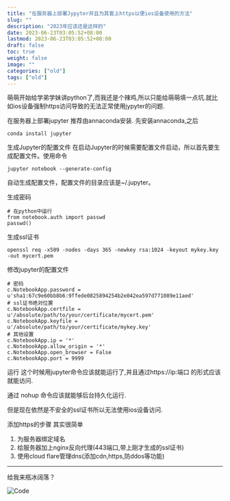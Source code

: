 ```yaml
---
title: "在服务器上部署Jypyter并且为其套上https以便ios设备使用的方法"
slug: ""
description: "2023年应该还是这样的"
date: 2023-06-23T03:05:52+08:00
lastmod: 2023-06-23T03:05:52+08:00
draft: false
toc: true
weight: false
image: ""
categories: ["old"]
tags: ["old"]
---
```

萌萌开始给学弟学妹讲python了,而我还是个辣鸡,所以只能给萌萌填一点坑.就比如ios设备强制https访问导致的无法正常使用jypyter的问题.

在服务器上部署jupyter
推荐由annaconda安装. 先安装annaconda,之后
```
conda install jupyter
```

生成Jupyter的配置文件
在启动Jupyter的时候需要配置文件启动，所以首先要生成配置文件。使用命令
```
jupyter notebook --generate-config
```

自动生成配置文件，配置文件的目录应该是~/.jupyter。

生成密码
```
# 在python中运行
from notebook.auth import passwd
passwd()
```

生成ssl证书
```
openssl req -x509 -nodes -days 365 -newkey rsa:1024 -keyout mykey.key -out mycert.pem
```

修改jupyter的配置文件
```
# 密码
c.NotebookApp.password = u'sha1:67c9e60bb8b6:9ffede0825894254b2e042ea597d771089e11aed'
# ssl证书绝对位置
c.NotebookApp.certfile = u'/absolute/path/to/your/certificate/mycert.pem'
c.NotebookApp.keyfile = u'/absolute/path/to/your/certificate/mykey.key'
# 其他设置
c.NotebookApp.ip = '*'
c.NotebookApp.allow_origin = '*'
c.NotebookApp.open_browser = False
c.NotebookApp.port = 9999
```

运行
这个时候用jupyter命令应该就能运行了,并且通过https://ip:端口 的形式应该就能访问.

通过 nohup 命令应该就能够后台持久化运行.

但是现在依然是不安全的ssl证书所以无法使用ios设备访问.

添加https的步骤
其实很简单

1. 为服务器绑定域名
2. 给服务器加上nginx反向代理(443端口,带上刚才生成的ssl证书)
3. 使用cloud flare管理dns(添加cdn,https,防ddos等功能)

----------
给我来瓶冰阔落？

![Code](alipay.jpg)